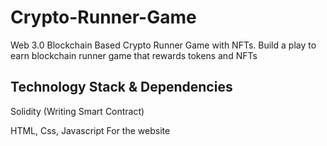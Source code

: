 # Crypto-Runner-Game
Web 3.0 Blockchain Based Crypto Runner Game with NFTs. Build a play to earn blockchain runner game that rewards tokens and NFTs
## Technology Stack & Dependencies
Solidity (Writing Smart Contract)

HTML, Css, Javascript For the website
